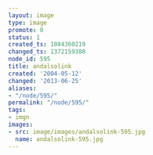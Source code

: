 ```yaml
---
layout: image
type: image
promote: 0
status: 1
created_ts: 1084360219
changed_ts: 1372159380
node_id: 595
title: andalsolink
created: '2004-05-12'
changed: '2013-06-25'
aliases:
- "/node/595/"
permalink: "/node/595/"
tags:
- imgn
images:
- src: image/images/andalsolink-595.jpg
  name: andalsolink-595.jpg
---
```



